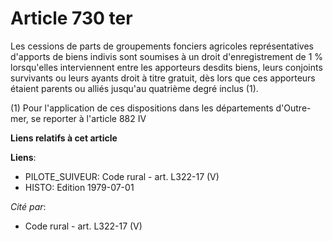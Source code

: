 # Article 730 ter

Les cessions de parts de groupements fonciers agricoles représentatives d'apports de biens indivis sont soumises à un droit
d'enregistrement de 1 % lorsqu'elles interviennent entre les apporteurs desdits biens, leurs conjoints survivants ou leurs
ayants droit à titre gratuit, dès lors que ces apporteurs étaient parents ou alliés jusqu'au quatrième degré inclus (1).

(1) Pour l'application de ces dispositions dans les départements d'Outre-mer, se reporter à l'article 882 IV

**Liens relatifs à cet article**

**Liens**:

  - PILOTE_SUIVEUR: Code rural - art. L322-17 (V)
  - HISTO: Edition 1979-07-01

_Cité par_:

  - Code rural - art. L322-17 (V)
